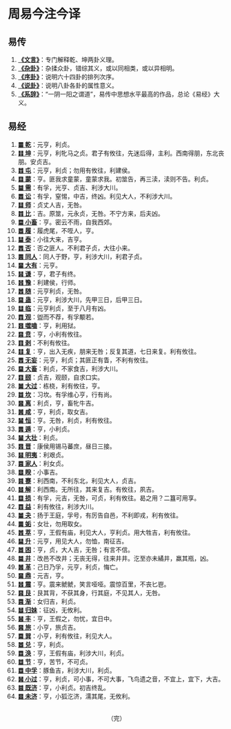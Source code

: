 

# 周易今注今译

## 易传

1. [**《文言》**](https://e.chengyishu.net/doc/wy.html)：专门解释乾、坤两卦义理。
2. [**《杂卦》**](https://e.chengyishu.net/doc/zg.html)：杂揉众卦，错综其义，或以同相类，或以异相明。
3. [**《序卦》**](https://e.chengyishu.net/doc/xg.html)：说明六十四卦的排列次序。
4. [**《说卦》**](https://e.chengyishu.net/doc/sg.html)：说明八卦各卦的属性意义。
5. [**《系辞》**](https://e.chengyishu.net/doc/xc.html)：“一阴一阳之谓道”，易传中思想水平最高的作品，总论《易经》大义。

## 易经

1. [**䷀ 乾**](https://e.chengyishu.net/data/?gua=乾)：元亨，利贞。
1. [**䷁ 坤**](https://e.chengyishu.net/data/?gua=坤)：元亨，利牝马之贞。君子有攸往，先迷后得，主利。西南得朋，东北丧朋。安贞吉。
1. [**䷂ 屯**](https://e.chengyishu.net/data/?gua=屯)：元亨，利贞；勿用有攸往，利建侯。
1. [**䷃ 蒙**](https://e.chengyishu.net/data/?gua=蒙)：亨。匪我求童蒙，童蒙求我。初筮告，再三渎，渎则不告。利贞。
1. [**䷄ 需**](https://e.chengyishu.net/data/?gua=需)：有孚，光亨、贞吉、利涉大川。
1. [**䷅ 讼**](https://e.chengyishu.net/data/?gua=讼)：有孚，窒惕，中吉，终凶。利见大人，不利涉大川。
1. [**䷆ 师**](https://e.chengyishu.net/data/?gua=师)：贞丈人吉，无咎。
1. [**䷇ 比**](https://e.chengyishu.net/data/?gua=比)：吉。原筮，元永贞，无咎。不宁方来，后夫凶。
1. [**䷈ 小畜**](https://e.chengyishu.net/data/?gua=小畜)：亨。密云不雨，自我西郊。
1. [**䷉ 履**](https://e.chengyishu.net/data/?gua=履)：履虎尾，不咥人，亨。
1. [**䷊ 泰**](https://e.chengyishu.net/data/?gua=泰)：小往大来，吉亨。
1. [**䷋ 否**](https://e.chengyishu.net/data/?gua=否)：否之匪人。不利君子贞，大往小来。
1. [**䷌ 同人**](https://e.chengyishu.net/data/?gua=同人)：同人于野，亨，利涉大川，利君子贞。
1. [**䷍ 大有**](https://e.chengyishu.net/data/?gua=大有)：元亨。
1. [**䷎ 谦**](https://e.chengyishu.net/data/?gua=谦)：亨，君子有终。
1. [**䷏ 豫**](https://e.chengyishu.net/data/?gua=豫)：利建侯，行师。
1. [**䷐ 随**](https://e.chengyishu.net/data/?gua=随)：元亨利贞，无咎。
1. [**䷑ 蛊**](https://e.chengyishu.net/data/?gua=蛊)：元亨，利涉大川，先甲三日，后甲三日。
1. [**䷒ 临**](https://e.chengyishu.net/data/?gua=临)：元亨利贞，至于八月有凶。
1. [**䷓ 观**](https://e.chengyishu.net/data/?gua=观)：盥而不荐，有孚颙若。
1. [**䷔ 噬嗑**](https://e.chengyishu.net/data/?gua=噬嗑)：亨，利用狱。
1. [**䷕ 贲**](https://e.chengyishu.net/data/?gua=贲)：亨，小利有攸往。
1. [**䷖ 剥**](https://e.chengyishu.net/data/?gua=剥)：不利有攸往。
1. [**䷗ 复**](https://e.chengyishu.net/data/?gua=复)：亨，出入无疾，朋来无咎；反复其道，七日来复。利有攸往。
1. [**䷘ 无妄**](https://e.chengyishu.net/data/?gua=无妄)：元亨，利贞；其匪正有眚，不利有攸往。
1. [**䷙ 大畜**](https://e.chengyishu.net/data/?gua=大畜)：利贞，不家食吉，利涉大川。
1. [**䷚ 颐**](https://e.chengyishu.net/data/?gua=颐)：贞吉，观颐，自求口实。
1. [**䷛ 大过**](https://e.chengyishu.net/data/?gua=大过)：栋桡，利有攸往，亨。
1. [**䷜ 坎**](https://e.chengyishu.net/data/?gua=坎)：习坎。有孚维心亨，行有尚。
1. [**䷝ 离**](https://e.chengyishu.net/data/?gua=离)：利贞，亨，畜牝牛吉。
1. [**䷞ 咸**](https://e.chengyishu.net/data/?gua=咸)：亨，利贞，取女吉。
1. [**䷟ 恒**](https://e.chengyishu.net/data/?gua=恒)：亨。无咎，利贞，利有攸往。
1. [**䷠ 遁**](https://e.chengyishu.net/data/?gua=遁)：亨，小利贞。
1. [**䷡ 大壮**](https://e.chengyishu.net/data/?gua=大壮)：利贞。
1. [**䷢ 晋**](https://e.chengyishu.net/data/?gua=晋)：康侯用锡马蕃庶，昼日三接。
1. [**䷣ 明夷**](https://e.chengyishu.net/data/?gua=明夷)：利艰贞。
1. [**䷤ 家人**](https://e.chengyishu.net/data/?gua=家人)：利女贞。
1. [**䷥ 睽**](https://e.chengyishu.net/data/?gua=睽)：小事吉。
1. [**䷦ 蹇**](https://e.chengyishu.net/data/?gua=蹇)：利西南，不利东北，利见大人，贞吉。
1. [**䷧ 解**](https://e.chengyishu.net/data/?gua=解)：利西南。无所往，其来复吉。有攸往，夙吉。
1. [**䷨ 损**](https://e.chengyishu.net/data/?gua=损)：有孚，元吉，无咎，可贞，利有攸往。曷之用？二簋可用享。
1. [**䷩ 益**](https://e.chengyishu.net/data/?gua=益)：利有攸往，利涉大川。
1. [**䷪ 夬**](https://e.chengyishu.net/data/?gua=夬)：扬于王庭，孚号，有厉告自邑，不利即戎，利有攸往。
1. [**䷫ 姤**](https://e.chengyishu.net/data/?gua=姤)：女壮，勿用取女。
1. [**䷬ 萃**](https://e.chengyishu.net/data/?gua=萃)：亨，王假有庙，利见大人，亨利贞。用大牲吉，利有攸往。
1. [**䷭ 升**](https://e.chengyishu.net/data/?gua=升)：元亨，用见大人，勿恤，南征吉。
1. [**䷮ 困**](https://e.chengyishu.net/data/?gua=困)：亨，贞，大人吉，无咎；有言不信。
1. [**䷯ 井**](https://e.chengyishu.net/data/?gua=井)：改邑不改井；无丧无得，往来井井。汔至亦未繘井，羸其瓶，凶。
1. [**䷰ 革**](https://e.chengyishu.net/data/?gua=革)：己日乃孚，元亨，利贞，悔亡。
1. [**䷱ 鼎**](https://e.chengyishu.net/data/?gua=鼎)：元吉，亨。
1. [**䷲ 震**](https://e.chengyishu.net/data/?gua=震)：亨。震来虩虩，笑言哑哑。震惊百里，不丧匕鬯。
1. [**䷳ 艮**](https://e.chengyishu.net/data/?gua=艮)：艮其背，不获其身，行其庭，不见其人，无咎。
1. [**䷴ 渐**](https://e.chengyishu.net/data/?gua=渐)：女归吉，利贞。
1. [**䷵ 归妹**](https://e.chengyishu.net/data/?gua=归妹)：征凶，无攸利。
1. [**䷶ 丰**](https://e.chengyishu.net/data/?gua=丰)：亨，王假之，勿忧，宜日中。
1. [**䷷ 旅**](https://e.chengyishu.net/data/?gua=旅)：小亨，旅贞吉。
1. [**䷸ 巽**](https://e.chengyishu.net/data/?gua=巽)：小亨，利有攸往，利见大人。
1. [**䷹ 兑**](https://e.chengyishu.net/data/?gua=兑)：亨，利贞。
1. [**䷺ 涣**](https://e.chengyishu.net/data/?gua=涣)：亨，王假有庙，利涉大川，利贞。
1. [**䷻ 节**](https://e.chengyishu.net/data/?gua=节)：亨，苦节，不可贞。
1. [**䷼ 中孚**](https://e.chengyishu.net/data/?gua=中孚)：豚鱼吉，利涉大川，利贞。
1. [**䷽ 小过**](https://e.chengyishu.net/data/?gua=小过)：亨，利贞，可小事，不可大事，飞鸟遗之音，不宜上，宜下，大吉。
1. [**䷾ 既济**](https://e.chengyishu.net/data/?gua=既济)：亨，小利贞。初吉终乱。
1. [**䷿ 未济**](https://e.chengyishu.net/data/?gua=未济)：亨，小狐汔济，濡其尾，无攸利。

<br>

<div style="text-align:center;">（完）</div>
